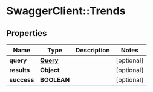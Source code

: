 # SwaggerClient::Trends

## Properties
Name | Type | Description | Notes
------------ | ------------- | ------------- | -------------
**query** | [**Query**](Query.md) |  | [optional] 
**results** | **Object** |  | [optional] 
**success** | **BOOLEAN** |  | [optional] 


